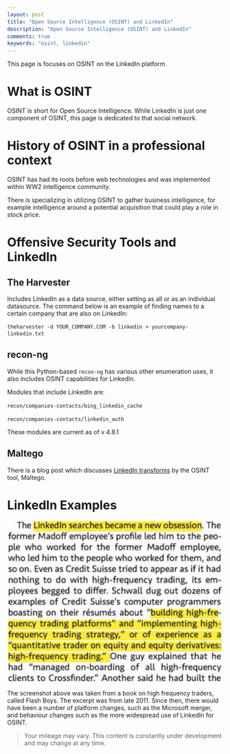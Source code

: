 ```yaml
---
layout: post
title: "Open Source Intelligence (OSINT) and LinkedIn"
description: "Open Source Intelligence (OSINT) and LinkedIn"
comments: true
keywords: "osint, linkedin"
---
```


This page is focuses on OSINT on the LinkedIn platform.  

# What is OSINT
OSINT is short for Open Source Intelligence.  While LinkedIn is just one component of OSINT, this page is dedicated to that social network.

# History of OSINT in a professional context
OSINT has had its roots before web technologies and was implemented within WW2 intelligence community.  

There is specializing in utilizing OSINT to gather business intelligence, for example intelligence around a potential acquisition that could play a role in stock price.

# Offensive Security Tools and LinkedIn 

## The Harvester
Includes LinkedIn as a data source, either setting as all or as an individual datasource.  The command below is an example of finding names to a certain company that are also on LinkedIn:

```
theharvester -d YOUR_COMPANY.COM -b linkedin > yourcompany-linkedin.txt
```

## recon-ng

While this Python-based ``recon-ng`` has various other enumeration uses, it also includes OSINT capabilities for LinkedIn.

Modules that include LinkedIn are:

``recon/companies-contacts/bing_linkedin_cache``

``recon/companies-contacts/linkedin_auth``

These modules are current as of v 4.8.1

## Maltego

There is a blog post which discusses [LinkedIn transforms](https://maltego.blogspot.ie/2015/03/connecting-links.html) by the OSINT tool, Maltego.

# LinkedIn Examples

![HFT-LinkedIn](/assets/images/hft-linkedin-osint.png)

The screenshot above was taken from a book on high frequency traders, called Flash Boys.  The excerpt was from late 2011.  Since then, there would have been a number of platform changes, such as the Microsoft merger, and behaviour changes such as the more widespread use of LinkedIn for OSINT.


> Your mileage may vary.  This content is constantly under development and may change at any time.
